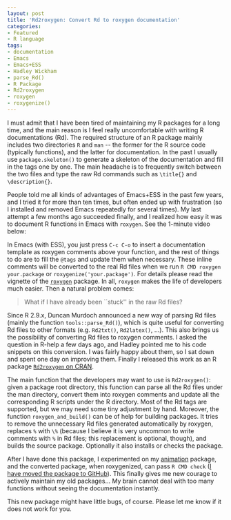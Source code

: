 ```yaml
---
layout: post
title: 'Rd2roxygen: Convert Rd to roxygen documentation'
categories:
- Featured
- R language
tags:
- documentation
- Emacs
- Emacs+ESS
- Hadley Wickham
- parse_Rd()
- R Package
- Rd2roxygen
- roxygen
- roxygenize()
---
```


I must admit that I have been tired of maintaining my R packages for a long time, and the main reason is I feel really uncomfortable with writing R documentations (Rd). The required structure of an R package mainly includes two directories `R` and `man` -- the former for the R source code (typically functions), and the latter for documentation. In the past I usually use `package.skeleton()` to generate a skeleton of the documentation and fill in the tags one by one. The main headache is to frequently switch between the two files and type the raw Rd commands such as `\title{}` and `\description{}`.

People told me all kinds of advantages of Emacs+ESS in the past few years, and I tried it for more than ten times, but often ended up with frustration (so I installed and removed Emacs repeatedly for several times). My last attempt a few months ago succeeded finally, and I realized how easy it was to document R functions in Emacs with `roxygen`. See the 1-minute video below:





In Emacs (with ESS), you just press `C-c C-o` to insert a documentation template as roxygen comments above your function, and the rest of things to do are to fill the `@tags` and update them when necessary. These inline comments will be converted to the real Rd files when we run `R CMD roxygen your.package` or `roxygenize('your.package')`. For details please read the vignette of the [`roxygen`](http://cran.r-project.org/web/packages/roxygen/index.html) package. In all, `roxygen` makes the life of developers much easier. Then a natural problem comes:


> What if I have already been ``stuck'' in the raw Rd files?


Since R 2.9.x, Duncan Murdoch announced a new way of parsing Rd files (mainly the function `tools::parse_Rd()`), which is quite useful for converting Rd files to other formats (e.g. `Rd2txt()`, `Rd2latex()`, ...). This also brings us the possibility of converting Rd files to roxygen comments. I asked the question in R-help a few days ago, and Hadley pointed me to his code snippets on this conversion. I was fairly happy about them, so I sat down and spent one day on improving them. Finally I released this work as an R package [`Rd2roxygen` on CRAN](http://cran.r-project.org/web/packages/Rd2roxygen/index.html).

The main function that the developers may want to use is `Rd2roxygen()`: given a package root directory, this function can parse all the Rd files under the man directory, convert them into roxygen comments and update all the corresponding R scripts under the R directory. Most of the Rd tags are supported, but we may need some tiny adjustment by hand. Moreover, the function `roxygen_and_build()` can be of help for building packages. It tries to remove the unnecessary Rd files generated automatically by roxygen, replaces `%` with `\%` (because I believe it is very uncommon to write comments with `%` in Rd files; this replacement is optional, though), and builds the source package. Optionally it also installs or checks the package.

After I have done this package, I experimented on my [animation](http://cran.r-project.org/web/packages/animation/index.html) package, and the converted package, when roxygenized, can pass `R CMD check` ([I have moved the package to GitHub](https://github.com/yihui/animation)). This finally gives me new courage to actively maintain my old packages... My brain cannot deal with too many functions without seeing the documentation instantly.

This new package might have little bugs, of course. Please let me know if it does not work for you.
